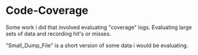 # Code-Coverage
Some work i did that involved evaluating "coverage" logs. Evaluating large sets of data and recording hit's or misses.

"Small_Dump_File" is a short version of some data i would be evaluating.
